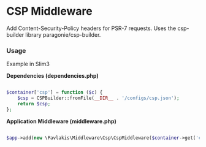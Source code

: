 # CSP Middleware

Add Content-Security-Policy headers for PSR-7 requests. Uses the csp-builder library paragonie/csp-builder.

### Usage

Example in Slim3

**Dependencies (dependencies.php)**

```php

$container['csp'] = function ($c) {
    $csp = CSPBuilder::fromFile(__DIR__ . '/configs/csp.json');
    return $csp;
};

```

**Application Middleware (middleware.php)**

```php

$app->add(new \Pavlakis\Middleware\Csp\CspMiddleware($container->get('csp'));

```